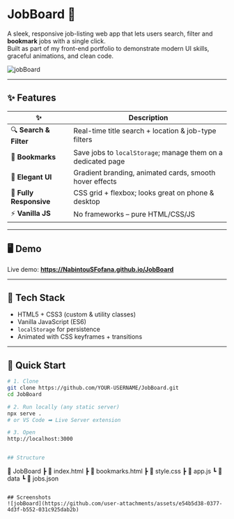 # JobBoard 💼

A sleek, responsive job-listing web app that lets users search, filter and **bookmark** jobs with a single click.  
Built as part of my front-end portfolio to demonstrate modern UI skills, graceful animations, and clean code.

![jobBoard](https://github.com/user-attachments/assets/dde78b6a-ab16-4ba1-96d7-0cdf7d142974)


---

## ✨ Features
| ✨ | Description |
|----|-------------|
| 🔍 **Search & Filter** | Real-time title search + location & job-type filters |
| 🔖 **Bookmarks** | Save jobs to `localStorage`; manage them on a dedicated page |
| 🎨 **Elegant UI** | Gradient branding, animated cards, smooth hover effects |
| 📱 **Fully Responsive** | CSS grid + flexbox; looks great on phone & desktop |
| ⚡ **Vanilla JS** | No frameworks – pure HTML/CSS/JS |

---

## 🖥 Demo
Live demo: **<https://NabintouSFofana.github.io/JobBoard>**

---

## 🔧 Tech Stack
- HTML5 + CSS3 (custom & utility classes)
- Vanilla JavaScript (ES6)
- `localStorage` for persistence
- Animated with CSS keyframes + transitions

---

## 🚀 Quick Start

```bash
# 1. Clone
git clone https://github.com/YOUR-USERNAME/JobBoard.git
cd JobBoard

# 2. Run locally (any static server)
npx serve .
# or VS Code ➡ Live Server extension

# 3. Open
http://localhost:3000


## Structure
```
📁 JobBoard
 ┣ 📄 index.html
 ┣ 📄 bookmarks.html
 ┣ 📄 style.css
 ┣ 📄 app.js
 ┗ 📁 data
   ┗ 📄 jobs.json
```

## Screenshots
![jobBoard](https://github.com/user-attachments/assets/e54b5d38-0377-4d3f-b552-031c925dab2b)

